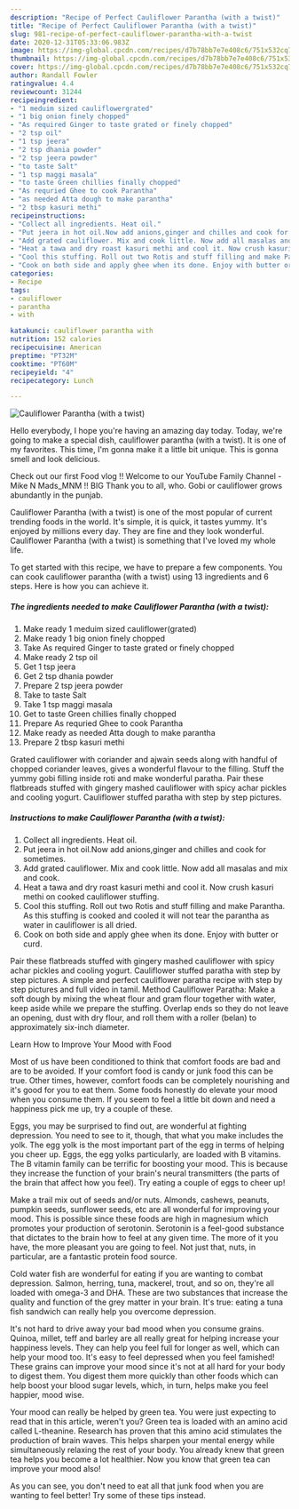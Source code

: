 ```yaml
---
description: "Recipe of Perfect Cauliflower Parantha (with a twist)"
title: "Recipe of Perfect Cauliflower Parantha (with a twist)"
slug: 981-recipe-of-perfect-cauliflower-parantha-with-a-twist
date: 2020-12-31T05:33:06.983Z
image: https://img-global.cpcdn.com/recipes/d7b78bb7e7e408c6/751x532cq70/cauliflower-parantha-with-a-twist-recipe-main-photo.jpg
thumbnail: https://img-global.cpcdn.com/recipes/d7b78bb7e7e408c6/751x532cq70/cauliflower-parantha-with-a-twist-recipe-main-photo.jpg
cover: https://img-global.cpcdn.com/recipes/d7b78bb7e7e408c6/751x532cq70/cauliflower-parantha-with-a-twist-recipe-main-photo.jpg
author: Randall Fowler
ratingvalue: 4.4
reviewcount: 31244
recipeingredient:
- "1 meduim sized cauliflowergrated"
- "1 big onion finely chopped"
- "As required Ginger to taste grated or finely chopped"
- "2 tsp oil"
- "1 tsp jeera"
- "2 tsp dhania powder"
- "2 tsp jeera powder"
- "to taste Salt"
- "1 tsp maggi masala"
- "to taste Green chillies finally chopped"
- "As requried Ghee to cook Parantha"
- "as needed Atta dough to make parantha"
- "2 tbsp kasuri methi"
recipeinstructions:
- "Collect all ingredients. Heat oil."
- "Put jeera in hot oil.Now add anions,ginger and chilles and cook for sometimes."
- "Add grated cauliflower. Mix and cook little. Now add all masalas and mix and cook."
- "Heat a tawa and dry roast kasuri methi and cool it. Now crush kasuri methi on cooked cauliflower stuffing."
- "Cool this stuffing. Roll out two Rotis and stuff filling and make Parantha. As this stuffing is cooked and cooled it will not tear the parantha as water in cauliflower is all dried."
- "Cook on both side and apply ghee when its done. Enjoy with butter or curd."
categories:
- Recipe
tags:
- cauliflower
- parantha
- with

katakunci: cauliflower parantha with 
nutrition: 152 calories
recipecuisine: American
preptime: "PT32M"
cooktime: "PT60M"
recipeyield: "4"
recipecategory: Lunch

---
```



![Cauliflower Parantha (with a twist)](https://img-global.cpcdn.com/recipes/d7b78bb7e7e408c6/751x532cq70/cauliflower-parantha-with-a-twist-recipe-main-photo.jpg)

Hello everybody, I hope you're having an amazing day today. Today, we're going to make a special dish, cauliflower parantha (with a twist). It is one of my favorites. This time, I'm gonna make it a little bit unique. This is gonna smell and look delicious.

Check out our first Food vlog !! Welcome to our YouTube Family Channel - Mike N Mads_MNM !! BIG Thank you to all, who. Gobi or cauliflower grows abundantly in the punjab.

Cauliflower Parantha (with a twist) is one of the most popular of current trending foods in the world. It's simple, it is quick, it tastes yummy. It's enjoyed by millions every day. They are fine and they look wonderful. Cauliflower Parantha (with a twist) is something that I've loved my whole life.


To get started with this recipe, we have to prepare a few components. You can cook cauliflower parantha (with a twist) using 13 ingredients and 6 steps. Here is how you can achieve it.

<!--inarticleads1-->

##### The ingredients needed to make Cauliflower Parantha (with a twist):

1. Make ready 1 meduim sized cauliflower(grated)
1. Make ready 1 big onion finely chopped
1. Take As required Ginger to taste grated or finely chopped
1. Make ready 2 tsp oil
1. Get 1 tsp jeera
1. Get 2 tsp dhania powder
1. Prepare 2 tsp jeera powder
1. Take to taste Salt
1. Take 1 tsp maggi masala
1. Get to taste Green chillies finally chopped
1. Prepare As requried Ghee to cook Parantha
1. Make ready as needed Atta dough to make parantha
1. Prepare 2 tbsp kasuri methi


Grated cauliflower with coriander and ajwain seeds along with handful of chopped coriander leaves, gives a wonderful flavour to the filling. Stuff the yummy gobi filling inside roti and make wonderful paratha. Pair these flatbreads stuffed with gingery mashed cauliflower with spicy achar pickles and cooling yogurt. Cauliflower stuffed paratha with step by step pictures. 

<!--inarticleads2-->

##### Instructions to make Cauliflower Parantha (with a twist):

1. Collect all ingredients. Heat oil.
1. Put jeera in hot oil.Now add anions,ginger and chilles and cook for sometimes.
1. Add grated cauliflower. Mix and cook little. Now add all masalas and mix and cook.
1. Heat a tawa and dry roast kasuri methi and cool it. Now crush kasuri methi on cooked cauliflower stuffing.
1. Cool this stuffing. Roll out two Rotis and stuff filling and make Parantha. As this stuffing is cooked and cooled it will not tear the parantha as water in cauliflower is all dried.
1. Cook on both side and apply ghee when its done. Enjoy with butter or curd.


Pair these flatbreads stuffed with gingery mashed cauliflower with spicy achar pickles and cooling yogurt. Cauliflower stuffed paratha with step by step pictures. A simple and perfect cauliflower paratha recipe with step by step pictures and full video in tamil. Method Cauliflower Paratha: Make a soft dough by mixing the wheat flour and gram flour together with water, keep aside while we prepare the stuffing. Overlap ends so they do not leave an opening, dust with dry flour, and roll them with a roller (belan) to approximately six-inch diameter. 

Learn How to Improve Your Mood with Food


Most of us have been conditioned to think that comfort foods are bad and are to be avoided. If your comfort food is candy or junk food this can be true. Other times, however, comfort foods can be completely nourishing and it's good for you to eat them. Some foods honestly do elevate your mood when you consume them. If you seem to feel a little bit down and need a happiness pick me up, try a couple of these.

Eggs, you may be surprised to find out, are wonderful at fighting depression. You need to see to it, though, that what you make includes the yolk. The egg yolk is the most important part of the egg in terms of helping you cheer up. Eggs, the egg yolks particularly, are loaded with B vitamins. The B vitamin family can be terrific for boosting your mood. This is because they increase the function of your brain's neural transmitters (the parts of the brain that affect how you feel). Try eating a couple of eggs to cheer up!

Make a trail mix out of seeds and/or nuts. Almonds, cashews, peanuts, pumpkin seeds, sunflower seeds, etc are all wonderful for improving your mood. This is possible since these foods are high in magnesium which promotes your production of serotonin. Serotonin is a feel-good substance that dictates to the brain how to feel at any given time. The more of it you have, the more pleasant you are going to feel. Not just that, nuts, in particular, are a fantastic protein food source.

Cold water fish are wonderful for eating if you are wanting to combat depression. Salmon, herring, tuna, mackerel, trout, and so on, they're all loaded with omega-3 and DHA. These are two substances that increase the quality and function of the grey matter in your brain. It's true: eating a tuna fish sandwich can really help you overcome depression. 

It's not hard to drive away your bad mood when you consume grains. Quinoa, millet, teff and barley are all really great for helping increase your happiness levels. They can help you feel full for longer as well, which can help your mood too. It's easy to feel depressed when you feel famished! These grains can improve your mood since it's not at all hard for your body to digest them. You digest them more quickly than other foods which can help boost your blood sugar levels, which, in turn, helps make you feel happier, mood wise.

Your mood can really be helped by green tea. You were just expecting to read that in this article, weren't you? Green tea is loaded with an amino acid called L-theanine. Research has proven that this amino acid stimulates the production of brain waves. This helps sharpen your mental energy while simultaneously relaxing the rest of your body. You already knew that green tea helps you become a lot healthier. Now you know that green tea can improve your mood also!

As you can see, you don't need to eat all that junk food when you are wanting to feel better! Try  some  of  these  tips  instead.


